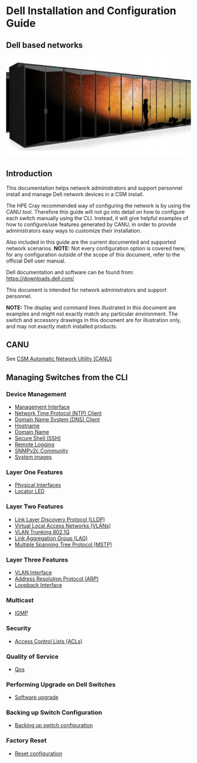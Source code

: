 # Dell Installation and Configuration Guide

## Dell based networks

![](../../../../img/network/management_network/intro.png)

## Introduction

This documentation helps network administrators and support personnel install and manage Dell network devices in a CSM install.

The HPE Cray recommended way of configuring the network is by using the CANU tool. Therefore this guide will not go into detail on how to configure each switch manually using the CLI. Instead, it will give helpful examples of how to configure/use features generated by CANU, in order to provide administrators easy ways to customize their installation.

Also included in this guide are the current documented and supported network scenarios.
**NOTE:** Not every configuration option is covered here; for any configuration outside of the scope of this document, refer to the official Dell user manual.

Dell documentation and software can be found from:
https://downloads.dell.com/

This document is intended for network administrators and support personnel.

**NOTE:** The display and command lines illustrated in this document are examples and might not exactly match any particular environment. The switch and accessory drawings in this document are for illustration only, and may not exactly match installed products.

## CANU

See [CSM Automatic Network Utility (CANU)](../canu/index.md)

## Managing Switches from the CLI

### Device Management
  * [Management Interface](management_interface.md)
  * [Network Time Protocol (NTP) Client](ntp.md)
  * [Domain Name System (DNS) Client](dns-client.md)
  * [Hostname](hostname.md)
  * [Domain Name](domain_name.md)
  * [Secure Shell (SSH)](ssh.md)
  * [Remote Logging](remote_logging.md)
  * [SNMPv2c Community](snmp-community.md)
  * [System images](system_images.md)

### Layer One Features

  * [Physical Interfaces](physical_interfaces.md)
  * [Locator LED](locator_led.md)

### Layer Two Features

  * [Link Layer Discovery Protocol (LLDP)](lldp.md)
  * [Virtual Local Access Networks (VLANs)](vlan.md)
  * [VLAN Trunking 802.1Q](vlan_trunking_8021q.md)
  * [Link Aggregation Group (LAG)](lag.md)
  * [Multiple Spanning Tree Protocol (MSTP)](mstp.md)

### Layer Three Features

  * [VLAN Interface](vlan_interface.md)
  * [Address Resolution Protocol (ARP)](arp.md)
  * [Loopback Interface](loopback.md)

### Multicast

  * [IGMP](igmp.md)

### Security

  * [Access Control Lists (ACLs)](acl.md)

### Quality of Service

  * [Qos](qos.md)

### Performing Upgrade on Dell Switches

  * [Software upgrade](upgrade.md)

### Backing up Switch Configuration

  * [Backing up switch configuration](backup.md)

### Factory Reset

  * [Reset configuration](reset.md)
